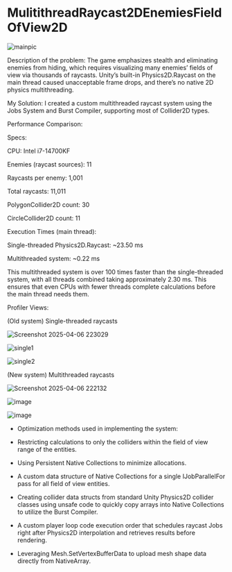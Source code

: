 # MulitithreadRaycast2DEnemiesFieldOfView2D

![mainpic](https://github.com/user-attachments/assets/a3553fdc-5dab-47d8-8d89-4b3b8e56bcf9)

Description of the problem: 
 The game emphasizes stealth and eliminating enemies from hiding, which requires visualizing many enemies’ fields of view via thousands of raycasts. Unity’s built-in Physics2D.Raycast on the main thread caused unacceptable frame drops, and there’s no native 2D physics multithreading. 

My Solution: 
 I created a custom multithreaded raycast system using the Jobs System and Burst Compiler, supporting most of Collider2D types. 

Performance Comparison: 

Specs: 

CPU: Intel i7-14700KF 

Enemies (raycast sources): 11 

Raycasts per enemy: 1,001 

Total raycasts: 11,011 

PolygonCollider2D count: 30 

CircleCollider2D count: 11 

Execution Times (main thread): 

Single-threaded Physics2D.Raycast: ~23.50 ms 

Multithreaded system: ~0.22 ms 

This multithreaded system is over 100 times faster than the single-threaded system, with all threads combined taking approximately 2.30 ms. This ensures that even CPUs with fewer threads complete calculations before the main thread needs them. 

Profiler Views: 

(Old system) Single-threaded raycasts

![Screenshot 2025-04-06 223029](https://github.com/user-attachments/assets/cee937eb-3c60-476d-93e8-574db3bdc3e1)

![single1](https://github.com/user-attachments/assets/8f3689a6-0f2c-4cfe-bb60-871ee9b7b213)

 ![single2](https://github.com/user-attachments/assets/e573dd99-40e5-403d-bdbf-03cffeeee180)

(New system) Multithreaded raycasts

![Screenshot 2025-04-06 222132](https://github.com/user-attachments/assets/d46878b1-15fe-4d61-898e-f42ded84a895)

![image](https://github.com/user-attachments/assets/6c121092-2336-4a50-ac8f-1e6fac5dd7d3)
 
![image](https://github.com/user-attachments/assets/7de6be61-d677-4281-a235-bd71c53b8fe2)

- Optimization methods used in implementing the system: 

- Restricting calculations to only the colliders within the field of view range of the entities. 

- Using Persistent Native Collections to minimize allocations. 

- A custom data structure of Native Collections for a single IJobParallelFor pass for all field of view entities. 

- Creating collider data structs from standard Unity Physics2D collider classes using unsafe code to quickly copy arrays into Native Collections to utilize the Burst Compiler. 

- A custom player loop code execution order that schedules raycast Jobs right after Physics2D interpolation and retrieves results before rendering. 

- Leveraging Mesh.SetVertexBufferData to upload mesh shape data directly from NativeArray<float3>. 
